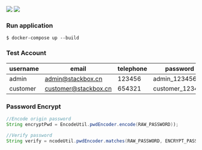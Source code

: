 ![](https://img.shields.io/badge/jdk-1.8-green.svg)
![](https://img.shields.io/badge/docker--compose-1.9.0-blue.svg)


### Run application

```
$ docker-compose up --build
```

### Test Account

|username | email | telephone | password | role |
|---------|-------|-----------|----------|------|
|admin    |admin@stackbox.cn | 123456 | admin_123456 | admin |
|customer |customer@stackbox.cn|654321| customer_123456|customer|


### Password Encrypt

```java
//Encode origin password
String encryptPwd = EncodeUtil.pwdEncoder.encode(RAW_PASSWORD));

//Verify password
String verify = ncodeUtil.pwdEncoder.matches(RAW_PASSWORD, ENCRYPT_PASSWORD);
```



